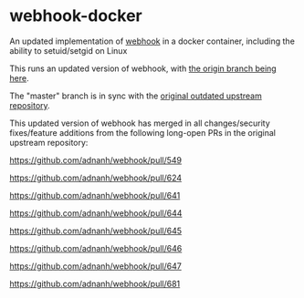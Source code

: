 # webhook-docker
 An updated implementation of [webhook](https://github.com/adnanh/webhook) in a docker container, including the ability to setuid/setgid on Linux

This runs an updated version of webhook, with [the origin branch being here](https://github.com/christopher-conley/adnanh-webhook/tree/updated-webhook).

The "master" branch is in sync with the [original outdated upstream repository](https://github.com/adnanh/webhook).


This updated version of webhook has merged in all changes/security fixes/feature additions from the following long-open PRs in the original upstream repository:

https://github.com/adnanh/webhook/pull/549

https://github.com/adnanh/webhook/pull/624

https://github.com/adnanh/webhook/pull/641

https://github.com/adnanh/webhook/pull/644

https://github.com/adnanh/webhook/pull/645

https://github.com/adnanh/webhook/pull/646

https://github.com/adnanh/webhook/pull/647

https://github.com/adnanh/webhook/pull/681
